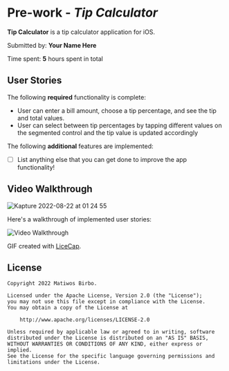 # Pre-work - *Tip Calculator*

**Tip Calculator** is a tip calculator application for iOS.

Submitted by: **Your Name Here**

Time spent: **5** hours spent in total

## User Stories

The following **required** functionality is complete:

* User can enter a bill amount, choose a tip percentage, and see the tip and total values.
* User can select between tip percentages by tapping different values on the segmented control and the tip value is updated accordingly

The following **additional** features are implemented:

- [ ] List anything else that you can get done to improve the app functionality!

## Video Walkthrough

![Kapture 2022-08-22 at 01 24 55](https://user-images.githubusercontent.com/46619502/185854195-2316c7cb-7ae1-4941-90ed-34c2decf910e.gif)

Here's a walkthrough of implemented user stories:

<img src='https://user-images.githubusercontent.com/46619502/185854195-2316c7cb-7ae1-4941-90ed-34c2decf910e.giff' title='Video Walkthrough' width='' alt='Video Walkthrough' />

GIF created with [LiceCap](http://www.cockos.com/licecap/).


## License

    Copyright 2022 Matiwos Birbo.

    Licensed under the Apache License, Version 2.0 (the "License");
    you may not use this file except in compliance with the License.
    You may obtain a copy of the License at

        http://www.apache.org/licenses/LICENSE-2.0

    Unless required by applicable law or agreed to in writing, software
    distributed under the License is distributed on an "AS IS" BASIS,
    WITHOUT WARRANTIES OR CONDITIONS OF ANY KIND, either express or implied.
    See the License for the specific language governing permissions and
    limitations under the License.
